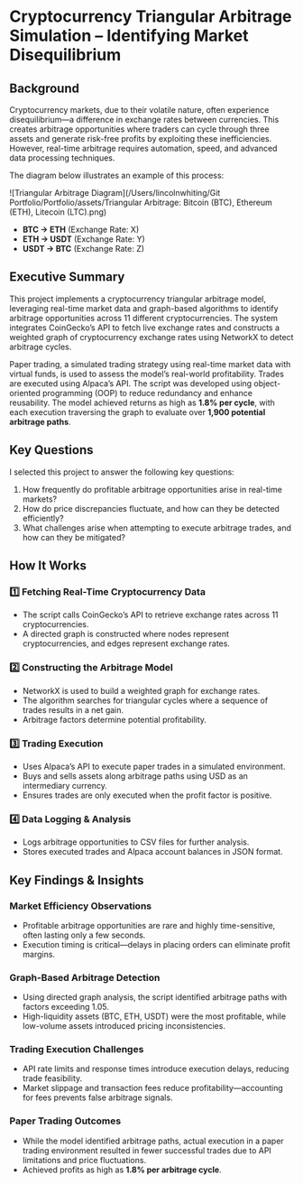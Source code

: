 # Cryptocurrency Triangular Arbitrage Simulation – Identifying Market Disequilibrium

## Background
Cryptocurrency markets, due to their volatile nature, often experience disequilibrium—a difference in exchange rates between currencies. This creates arbitrage opportunities where traders can cycle through three assets and generate risk-free profits by exploiting these inefficiencies. However, real-time arbitrage requires automation, speed, and advanced data processing techniques.  


The diagram below illustrates an example of this process:

![Triangular Arbitrage Diagram](/Users/lincolnwhiting/Git Portfolio/Portfolio/assets/Triangular Arbitrage: Bitcoin (BTC), Ethereum (ETH), Litecoin (LTC).png)

- **BTC → ETH** (Exchange Rate: X)
- **ETH → USDT** (Exchange Rate: Y)
- **USDT → BTC** (Exchange Rate: Z)

## Executive Summary
This project implements a cryptocurrency triangular arbitrage model, leveraging real-time market data and graph-based algorithms to identify arbitrage opportunities across 11 different cryptocurrencies. The system integrates CoinGecko’s API to fetch live exchange rates and constructs a weighted graph of cryptocurrency exchange rates using NetworkX to detect arbitrage cycles.  

Paper trading, a simulated trading strategy using real-time market data with virtual funds, is used to assess the model’s real-world profitability. Trades are executed using Alpaca’s API. The script was developed using object-oriented programming (OOP) to reduce redundancy and enhance reusability. The model achieved returns as high as **1.8% per cycle**, with each execution traversing the graph to evaluate over **1,900 potential arbitrage paths**.

## Key Questions
I selected this project to answer the following key questions:  
1. How frequently do profitable arbitrage opportunities arise in real-time markets?  
2. How do price discrepancies fluctuate, and how can they be detected efficiently?  
3. What challenges arise when attempting to execute arbitrage trades, and how can they be mitigated?  

## How It Works  
### 1️⃣ Fetching Real-Time Cryptocurrency Data  
- The script calls CoinGecko’s API to retrieve exchange rates across 11 cryptocurrencies.  
- A directed graph is constructed where nodes represent cryptocurrencies, and edges represent exchange rates.  

### 2️⃣ Constructing the Arbitrage Model  
- NetworkX is used to build a weighted graph for exchange rates.  
- The algorithm searches for triangular cycles where a sequence of trades results in a net gain.  
- Arbitrage factors determine potential profitability.  

### 3️⃣ Trading Execution  
- Uses Alpaca’s API to execute paper trades in a simulated environment.  
- Buys and sells assets along arbitrage paths using USD as an intermediary currency.  
- Ensures trades are only executed when the profit factor is positive.  

### 4️⃣ Data Logging & Analysis  
- Logs arbitrage opportunities to CSV files for further analysis.  
- Stores executed trades and Alpaca account balances in JSON format.  

## Key Findings & Insights  

### Market Efficiency Observations  
- Profitable arbitrage opportunities are rare and highly time-sensitive, often lasting only a few seconds.  
- Execution timing is critical—delays in placing orders can eliminate profit margins.  

### Graph-Based Arbitrage Detection  
- Using directed graph analysis, the script identified arbitrage paths with factors exceeding 1.05.  
- High-liquidity assets (BTC, ETH, USDT) were the most profitable, while low-volume assets introduced pricing inconsistencies.  

### Trading Execution Challenges  
- API rate limits and response times introduce execution delays, reducing trade feasibility.  
- Market slippage and transaction fees reduce profitability—accounting for fees prevents false arbitrage signals.  

### Paper Trading Outcomes  
- While the model identified arbitrage paths, actual execution in a paper trading environment resulted in fewer successful trades due to API limitations and price fluctuations.  
- Achieved profits as high as **1.8% per arbitrage cycle**.  

